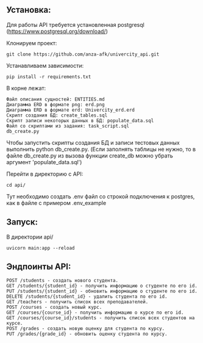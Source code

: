 ## Установка:

Для работы API требуется установленная postgresql (https://www.postgresql.org/download/)

Клонируем проект:  

    git clone https://github.com/anza-afk/univercity_api.git  
    
Устанавливаем зависимости:  

    pip install -r requirements.txt
    
В корне лежат:  
    
    Файл описания сущностей: ENTITIES.md
    Диаграмма ERD в формате png: erd.png
    Диаграмма ERD в формате erd: Univercity_erd.erd
    Скрипт создания БД: create_tables.sql
    Скрипт записи некоторых данных в БД: populate_data.sql
    Файл со скриптами из задания: task_script.sql
    db_create.py

Чтобы запустить скрипты создания БД и записи тестовых данных выполнить python db_create.py. 
(Если заполнять таблицы не нужно, то в файле db_create.py из вызова функции create_db можно убрать аргумент 'populate_data.sql')  

Перейти в директорию с API:  

    cd api/
    
Тут необходимо создать .env файл со строкой подключения к postgres, как в файле с примером .env_example  

## Запуск:  

В директории api/ 

    uvicorn main:app --reload


## Эндпоинты API:  

    POST /students - создать нового студента.
    GET /students/{student_id} - получить информацию о студенте по его id.
    PUT /students/{student_id} - обновить информацию о студенте по его id.
    DELETE /students/{student_id} - удалить студента по его id.
    GET /teachers - получить список всех преподавателей.
    POST /courses - создать новый курс.
    GET /courses/{course_id} - получить информацию о курсе по его id.
    GET /courses/{course_id}/students - получить список всех студентов на курсе.
    POST /grades - создать новую оценку для студента по курсу.
    PUT /grades/{grade_id} - обновить оценку студента по курсу.
